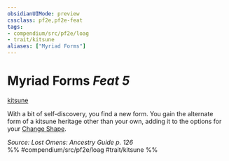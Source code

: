 ```yaml
---
obsidianUIMode: preview
cssclass: pf2e,pf2e-feat
tags:
- compendium/src/pf2e/loag
- trait/kitsune
aliases: ["Myriad Forms"]
---
```

# Myriad Forms  *Feat 5*  
[kitsune](../../rules/traits/kitsune-loag.md)  


With a bit of self-discovery, you find a new form. You gain the alternate form of a kitsune heritage other than your own, adding it to the options for your [Change Shape](../../rules/actions/change-shape-kitsune-loag.md).

*Source: Lost Omens: Ancestry Guide p. 126*  
%% #compendium/src/pf2e/loag #trait/kitsune %%